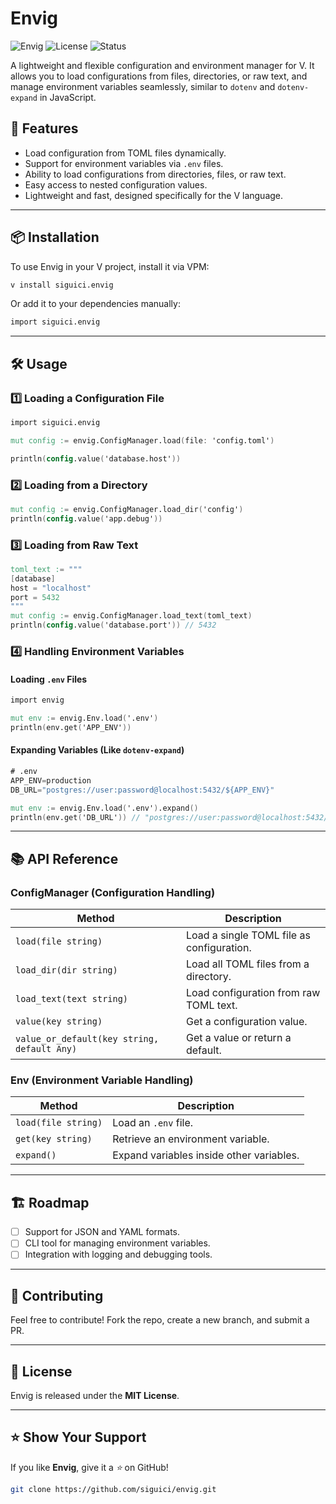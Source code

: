 # Envig

![Envig](https://img.shields.io/badge/V-Module-blue.svg)
![License](https://img.shields.io/badge/license-MIT-green.svg)
![Status](https://img.shields.io/badge/status-active-brightgreen.svg)

A lightweight and flexible configuration and environment manager for V.
It allows you to load configurations from files, directories, or raw text,
and manage environment variables seamlessly,
similar to `dotenv` and `dotenv-expand` in JavaScript.

## 🚀 Features

- Load configuration from TOML files dynamically.
- Support for environment variables via `.env` files.
- Ability to load configurations from directories, files, or raw text.
- Easy access to nested configuration values.
- Lightweight and fast, designed specifically for the V language.

---

## 📦 Installation

To use Envig in your V project, install it via VPM:

```sh
v install siguici.envig
```

Or add it to your dependencies manually:

```v
import siguici.envig
```

---

## 🛠️ Usage

### 1️⃣ **Loading a Configuration File**

```v
import siguici.envig

mut config := envig.ConfigManager.load(file: 'config.toml')

println(config.value('database.host'))
```

### 2️⃣ **Loading from a Directory**

```v
mut config := envig.ConfigManager.load_dir('config')
println(config.value('app.debug'))
```

### 3️⃣ **Loading from Raw Text**

```v
toml_text := """
[database]
host = "localhost"
port = 5432
"""
mut config := envig.ConfigManager.load_text(toml_text)
println(config.value('database.port')) // 5432
```

### 4️⃣ **Handling Environment Variables**

#### Loading `.env` Files

```v
import envig

mut env := envig.Env.load('.env')
println(env.get('APP_ENV'))
```

#### Expanding Variables (Like `dotenv-expand`)

```v
# .env
APP_ENV=production
DB_URL="postgres://user:password@localhost:5432/${APP_ENV}"
```

```v
mut env := envig.Env.load('.env').expand()
println(env.get('DB_URL')) // "postgres://user:password@localhost:5432/production"
```

---

## 📚 API Reference

### **ConfigManager** (Configuration Handling)

| Method                | Description |
|-----------------------|-------------|
| `load(file string)`   | Load a single TOML file as configuration. |
| `load_dir(dir string)` | Load all TOML files from a directory. |
| `load_text(text string)` | Load configuration from raw TOML text. |
| `value(key string)` | Get a configuration value. |
| `value_or_default(key string, default Any)` | Get a value or return a default. |

### **Env** (Environment Variable Handling)

| Method                | Description |
|-----------------------|-------------|
| `load(file string)`   | Load an `.env` file. |
| `get(key string)` | Retrieve an environment variable. |
| `expand()` | Expand variables inside other variables. |

---

## 🏗️ Roadmap

- [ ] Support for JSON and YAML formats.
- [ ] CLI tool for managing environment variables.
- [ ] Integration with logging and debugging tools.

---

## 🤝 Contributing

Feel free to contribute! Fork the repo, create a new branch, and submit a PR.

---

## 📜 License

Envig is released under the **MIT License**.

---

## ⭐ Show Your Support

If you like **Envig**, give it a *⭐* on GitHub!

```sh
git clone https://github.com/siguici/envig.git
```
